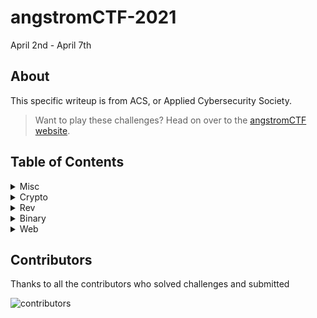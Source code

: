 # angstromCTF-2021
April 2nd - April 7th

## About
This specific writeup is from ACS, or Applied Cybersecurity Society.

> Want to play these challenges? Head on over to the [angstromCTF website](2021.angstromctf.com/).

## Table of Contents

<details>
<summary>Misc</summary>

|Question|Points|
|-|-|
|[Sanity Check](./Misc/Sanity%20Check.md)|5|
|[Archaic](./Misc/Archaic.md)|50|
|[Fish](./Misc/Fish.md)|60|
|[Float On](./Misc/Float%20On.md)|130|

</details>
<details>
<summary>Crypto</summary>

|Question|Points|
|-|-|
|[Relatively Simple Algorithm](./Crypto/Relatively%20Simple%20Algorithm.md)|40|
|[Exclusive Cipher](Crypto/Exclusive%20Cipher.md)|40|
|[Keysar v2](./Crypto/Keysar%20v2.md)|40|
|[sosig](./Crypto/Sosig.md)|70|

</details>
<details>
<summary>Rev</summary>

|Question|Points|
|-|-|
|[Free Flags!!1!!](Rev/Free_Flags/free_flags/README.md)|50|
|[Revex](./Rev/Revex.md)|75|

</details>
<details>
<summary>Binary</summary>

|Question|Points|
|-|-|
|||

</details>
<details>
<summary>Web</summary>

|Question|Points|
|-|-|
|[Jar](./Web/Jar.md)|70|

</details>

## Contributors
Thanks to all the contributors who solved challenges and submitted 

![contributors](https://contrib.rocks/image?repo=AppliedCyberCTF/angstromCTF-2021)
